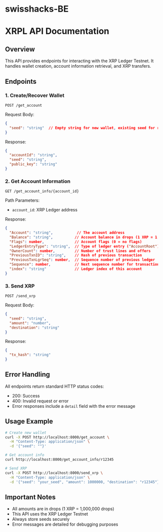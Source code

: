 # swisshacks-BE

# XRPL API Documentation

## Overview
This API provides endpoints for interacting with the XRP Ledger Testnet. It handles wallet creation, account information retrieval, and XRP transfers.

## Endpoints

### 1. Create/Recover Wallet
`POST /get_account`

Request Body:
```json
{
  "seed": "string"  // Empty string for new wallet, existing seed for recovery
}
```

Response:
```json
{
  "accountId": "string",
  "seed": "string",
  "public_key": "string"
}
```

### 2. Get Account Information
`GET /get_account_info/{account_id}`

Path Parameters:
- `account_id`: XRP Ledger address

Response:
```json
{
  "Account": "string",           // The account address
  "Balance": "string",          // Account balance in drops (1 XRP = 1,000,000 drops)
  "Flags": number,              // Account flags (0 = no flags)
  "LedgerEntryType": "string",  // Type of ledger entry ("AccountRoot")
  "OwnerCount": number,         // Number of trust lines and offers
  "PreviousTxnID": "string",    // Hash of previous transaction
  "PreviousTxnLgrSeq": number,  // Sequence number of previous ledger
  "Sequence": number,           // Next sequence number for transaction
  "index": "string"             // Ledger index of this account
}
```

### 3. Send XRP
`POST /send_xrp`

Request Body:
```json
{
  "seed": "string",
  "amount": "number",
  "destination": "string"
}
```

Response:
```json
{
  "tx_hash": "string"
}
```

## Error Handling
All endpoints return standard HTTP status codes:
- 200: Success
- 400: Invalid request or error
- Error responses include a `detail` field with the error message

## Usage Example
```bash
# Create new wallet
curl -X POST http://localhost:8000/get_account \
  -H "Content-Type: application/json" \
  -d '{"seed": ""}'

# Get account info
curl http://localhost:8000/get_account_info/r12345

# Send XRP
curl -X POST http://localhost:8000/send_xrp \
  -H "Content-Type: application/json" \
  -d '{"seed": "your_seed", "amount": 1000000, "destination": "r12345"}'
```

## Important Notes
- All amounts are in drops (1 XRP = 1,000,000 drops)
- This API uses the XRP Ledger Testnet
- Always store seeds securely
- Error messages are detailed for debugging purposes